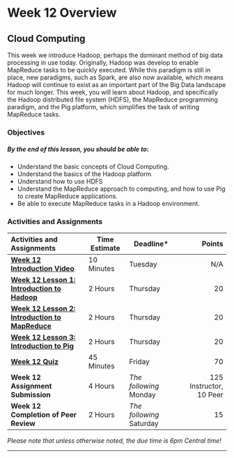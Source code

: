 # Week 12 Overview #

## Cloud Computing ##

This week we introduce Hadoop, perhaps the dominant method of big data processing in use today. Originally, Hadoop was develop to enable MapReduce tasks to be quickly executed. While this paradigm is still in place, new paradigms, such as Spark, are also now available, which means Hadoop will continue to exist as an important part of the Big Data landscape for much longer. This week, you will learn about Hadoop, and specifically the Hadoop distributed file system (HDFS), the MapReduce programming paradigm, and the Pig platform, which simplifies the task of writing MapReduce tasks.

### Objectives ###

##### By the end of this lesson, you should be able to: ######

- Understand the basic concepts of Cloud Computing.
- Understand the basics of the Hadoop platform
- Understand how to use HDFS
- Understand the MapReduce approach to computing, and how to use Pig to create MapReduce applications.
- Be able to execute MapReduce tasks in a Hadoop environment. 

### Activities and Assignments ###

| Activities and Assignments               | Time Estimate | Deadline*                |                  Points |
| :--------------------------------------- | ------------- | ------------------------ | ----------------------: |
| **[Week 12 Introduction Video][wv]**     | 10 Minutes    | Tuesday                  |                     N/A |
| **[Week 12 Lesson 1: Introduction to Hadoop](lesson1.md)** | 2 Hours       | Thursday                 |                      20 |
| **[Week 12 Lesson 2: Introduction to MapReduce](lesson2.md)** | 2 Hours       | Thursday                 |                      20 |
| **[Week 12 Lesson 3: Introduction to Pig](lesson3.md)** | 2 Hours       | Thursday                 |                      20 |
| **[Week 12 Quiz][wq]**                   | 45 Minutes    | Friday                   |                      70 |
| **Week 12 Assignment Submission**        | 4 Hours       | *The following* Monday   | 125 Instructor, 10 Peer |
| **Week 12 Completion of Peer Review**    | 2 Hours       | *The following* Saturday |                      15 |

*Please note that unless otherwise noted, the due time is 6pm Central time!*

----------
[wv]: https://mediaspace.illinois.edu/media/W12ov/1_bkrli4sy
[wq]: https://learn.illinois.edu/mod/quiz/view.php?id=1844361
